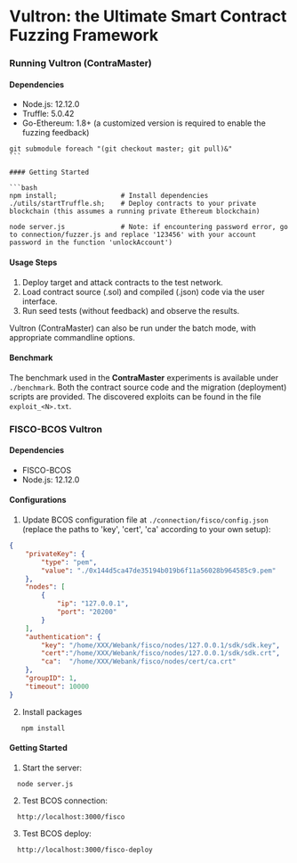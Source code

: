 # Vultron: the Ultimate Smart Contract Fuzzing Framework


### Running Vultron (ContraMaster)

#### Dependencies

* Node.js: 12.12.0
* Truffle: 5.0.42
* Go-Ethereum: 1.8+ (a customized version is required to enable the fuzzing feedback)
```
git submodule foreach "(git checkout master; git pull)&"                                           ```

#### Getting Started

```bash
npm install;                # Install dependencies
./utils/startTruffle.sh;    # Deploy contracts to your private blockchain (this assumes a running private Ethereum blockchain)

node server.js              # Note: if encountering password error, go to connection/fuzzer.js and replace '123456' with your account password in the function 'unlockAccount')
```

#### Usage Steps

1. Deploy target and attack contracts to the test network.
1. Load contract source (.sol) and compiled (.json) code via the user interface.
1. Run seed tests (without feedback) and observe the results.

Vultron (ContraMaster) can also be run under the batch mode, with appropriate commandline options.

#### Benchmark

The benchmark used in the **ContraMaster** experiments is available under ```./benchmark```.
Both the contract source code and the migration (deployment) scripts are provided. The discovered exploits can be found in the file ```exploit_<N>.txt```.


### FISCO-BCOS Vultron

#### Dependencies

* FISCO-BCOS
* Node.js: 12.12.0

#### Configurations

1. Update BCOS configuration file at `./connection/fisco/config.json` 
(replace the paths to 'key', 'cert', 'ca' according to your own setup):

```json
{
    "privateKey": {
        "type": "pem",
        "value": "./0x144d5ca47de35194b019b6f11a56028b964585c9.pem"
    },
    "nodes": [
        {
            "ip": "127.0.0.1",
            "port": "20200"
        }
    ],
    "authentication": {
        "key": "/home/XXX/Webank/fisco/nodes/127.0.0.1/sdk/sdk.key",
        "cert":"/home/XXX/Webank/fisco/nodes/127.0.0.1/sdk/sdk.crt",
        "ca":  "/home/XXX/Webank/fisco/nodes/cert/ca.crt"
    },
    "groupID": 1,
    "timeout": 10000
}
```

2. Install packages

```
   npm install
```

#### Getting Started

1. Start the server:
```
  node server.js
```
2. Test BCOS connection:
```
  http://localhost:3000/fisco 
```
3. Test BCOS deploy:
```
  http://localhost:3000/fisco-deploy 
```

